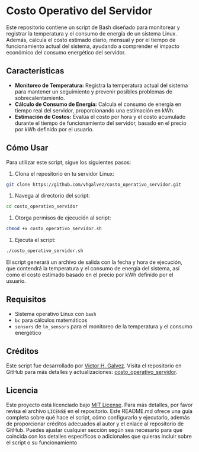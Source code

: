 # Costo Operativo del Servidor

Este repositorio contiene un script de Bash diseñado para monitorear y registrar la temperatura y el consumo de energía de un sistema Linux. Además, calcula el costo estimado diario, mensual y por el tiempo de funcionamiento actual del sistema, ayudando a comprender el impacto económico del consumo energético del servidor.

## Características

- **Monitoreo de Temperatura:** Registra la temperatura actual del sistema para mantener un seguimiento y prevenir posibles problemas de sobrecalentamiento.
- **Cálculo de Consumo de Energía:** Calcula el consumo de energía en tiempo real del servidor, proporcionando una estimación en kWh.
- **Estimación de Costos:** Evalúa el costo por hora y el costo acumulado durante el tiempo de funcionamiento del servidor, basado en el precio por kWh definido por el usuario.

## Cómo Usar

Para utilizar este script, sigue los siguientes pasos:

1. Clona el repositorio en tu servidor Linux:
   
```bash
git clone https://github.com/vhgalvez/costo_operativo_servidor.git
```
1. Navega al directorio del script:

```bash
cd costo_operativo_servidor
```

1. Otorga permisos de ejecución al script:
   
```bash
chmod +x costo_operativo_servidor.sh
```


1. Ejecuta el script:
   
```bash
./costo_operativo_servidor.sh
```

El script generará un archivo de salida con la fecha y hora de ejecución, que contendrá la temperatura y el consumo de energía del sistema, así como el costo estimado basado en el precio por kWh definido por el usuario.
## Requisitos

- Sistema operativo Linux con `bash`
- `bc` para cálculos matemáticos
- `sensors` de `lm_sensors` para el monitoreo de la temperatura y el consumo energético

## Créditos

Este script fue desarrollado por [Victor H. Galvez](https://github.com/vhgalvez). Visita el repositorio en GitHub para más detalles y actualizaciones: [costo_operativo_servidor](https://github.com/vhgalvez/costo_operativo_servidor.git).

## Licencia

Este proyecto está licenciado bajo [MIT License](LICENSE). Para más detalles, por favor revisa el archivo `LICENSE` en el repositorio.
Este README.md ofrece una guía completa sobre qué hace el script, cómo configurarlo y ejecutarlo, además de proporcionar créditos adecuados al autor y el enlace al repositorio de GitHub. Puedes ajustar cualquier sección según sea necesario para que coincida con los detalles específicos o adicionales que quieras incluir sobre el script o su funcionamiento
